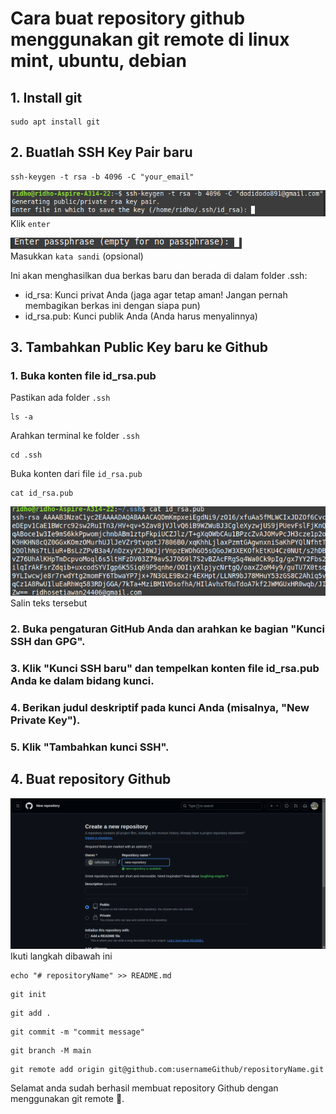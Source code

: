 # Cara buat repository github menggunakan git remote di linux mint, ubuntu, debian

## 1. Install git
```
sudo apt install git
```

## 2. Buatlah SSH Key Pair baru
```
ssh-keygen -t rsa -b 4096 -C "your_email"
```
![klik-enter](img/klik-enter.png)<br>
Klik `enter`

![enter-password](img/enter-password.png)<br>
Masukkan `kata sandi` (opsional)

Ini akan menghasilkan dua berkas baru dan berada di dalam folder .ssh:

- id_rsa: Kunci privat Anda (jaga agar tetap aman! Jangan pernah membagikan berkas ini dengan siapa pun)
- id_rsa.pub: Kunci publik Anda (Anda harus menyalinnya)

## 3. Tambahkan Public Key baru ke Github
### 1. Buka konten file id_rsa.pub
Pastikan ada folder `.ssh`
```
ls -a
```
Arahkan terminal ke folder `.ssh`
```
cd .ssh
```
Buka konten dari file `id_rsa.pub`
```
cat id_rsa.pub
```
![gambar isi dari file id_rsa.pub](img/rsa.png)<br>
Salin teks tersebut
###  2. Buka pengaturan GitHub Anda dan arahkan ke bagian "Kunci SSH dan GPG".
###  3. Klik "Kunci SSH baru" dan tempelkan konten file id_rsa.pub Anda ke dalam bidang kunci.
###  4. Berikan judul deskriptif pada kunci Anda (misalnya, "New Private Key").
###  5. Klik "Tambahkan kunci SSH".

## 4. Buat repository Github
![new-repository](img/new-repository.png)
Ikuti langkah dibawah ini
```
echo "# repositoryName" >> README.md
```

```
git init
```

```
git add .
```

```
git commit -m "commit message"
```

```
git branch -M main
```

```
git remote add origin git@github.com:usernameGithub/repositoryName.git
```

Selamat anda sudah berhasil membuat repository Github dengan menggunakan git remote 🥳.